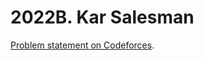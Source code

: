 # 2022B. Kar Salesman

[Problem statement on Codeforces](https://codeforces.com/problemset/problem/2022/B?locale=en).